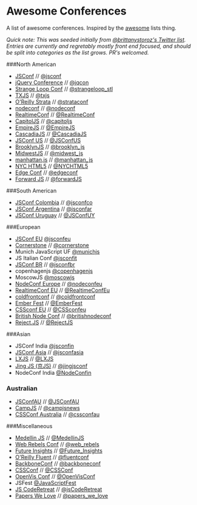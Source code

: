 Awesome Conferences
===================

A list of awesome conferences. Inspired by the [awesome](https://github.com/sindresorhus/awesome) lists thing.

_Quick note: This was seeded initially from [@brittanystoroz's Twitter list](https://twitter.com/brittanystoroz/confs-and-meetups/). Entries are currently and regretably mostly front end focused, and should be split into categories as the list grows. PR's welcomed._

###North American
* [JSConf](http://jsconf.com) // [@jsconf](https://twitter.com/jsconf)
* [jQuery Conference](http://events.jquery.org/2014/chicago/) // [@jqcon](https://twitter.com/jqcon)
* [Strange Loop Conf](https://thestrangeloop.com/) // [@strangeloop_stl](https://twitter.com/strangeloop_stl)
* [TXJS](http://texasjavascript.com) // [@txjs](https://twitter.com/txjs)
* [O'Reilly Strata](http://strataconf.com/) // [@strataconf](https://twitter.com/strataconf)
* [nodeconf](http://nodeconf.com/) // [@nodeconf](https://twitter.com/nodeconf)
* [RealtimeConf](http://realtimeconf.com/) // [@RealtimeConf](https://twitter.com/RealtimeConf)
* [CapitolJS](http://www.capitoljs.com/) // [@capitoljs](https://twitter.com/capitoljs)
* [EmpireJS](http://empirejs.org) // [@EmpireJS](https://twitter.com/EmpireJS)
* [CascadiaJS](http://cascadiajs.com) // [@CascadiaJS](https://twitter.com/CascadiaJS)
* [JSConf US](http://jsconf.us) // [@JSConfUS](https://twitter.com/JSConfUS)
* [BrooklynJS](http://brooklynjs.com/) // [@brooklyn_js](https://twitter.com/brooklyn_js)
* [MidwestJS](http://midwestjs.com/) // [@midwest_js](https://twitter.com/midwest_js)
* [manhattan.js](http://manhattanjs.com/) // [@manhattan_js](https://twitter.com/manhattan_js)
* [NYC HTML5](http://www.nychtml5.com/) // [@NYCHTML5](https://twitter.com/NYCHTML5)
* [Edge Conf](https://edgeconf.com) // [@edgeconf](https://twitter.com/edgeconf)
* [Forward JS](http://forwardjs.com/) // [@forwardJS](https://twitter.com/forwardJS/)

###South American
* [JSConf Colombia](http://jsconf.co/) // [@jsconfco](https://twitter.com/jsconfco)
* [JSConf Argentina](http://www.jsconfar.com/) // [@jsconfar](https://twitter.com/jsconfar)
* [JSConf Uruguay](http://jsconf.uy/) // [@JSConfUY](https://twitter.com/JSConfUY)

###European
* [JSConf EU](http://jsconf.eu) [@jsconfeu](https://twitter.com/jsconfeu)
* [Cornerstone](http://www.cornerstone.se/) // [@cornerstone](https://twitter.com/CornerstoneSwe)
* Munich JavaScript UF [@munichjs](https://twitter.com/munichjs)
* JS Italian Conf [@jsconfit](https://twitter.com/jsconfit)
* [JSConf BR](jsconfbr.org) // [@jsconfbr](https://twitter.com/jsconfbr)
* copenhagenjs [@copenhagenjs](https://twitter.com/copenhagenjs)
* MoscowJS [@moscowjs](https://twitter.com/moscowjs)
* [NodeConf Europe](http://nodeconfeu.com/) // [@nodeconfeu](https://twitter.com/nodeconfeu)
* [RealtimeConf EU](http://realtimeconf.eu/) // [@RealtimeConfEu](https://twitter.com/RealtimeConfEu)
* [coldfrontconf](http://coldfrontconf.com/) // [@coldfrontconf](https://twitter.com/coldfrontconf)
* [Ember Fest](https://emberfest.eu/) // [@EmberFest](https://twitter.com/EmberFest)
* [CSSconf EU](http://cssconf.eu) // [@CSSconfeu](https://twitter.com/CSSconfeu)
* [British Node Conf](http://greatbritishnodeconf.co.uk/) // [@britishnodeconf](https://twitter.com/britishnodeconf)
* [Reject.JS](http://rejectjs.org/) // [@RejectJS](https://twitter.com/RejectJS)

###Asian
* JSConf India [@jsconfin](https://twitter.com/jsconfin)
* [JSConf Asia](http://jsconf.asia) // [@jsconfasia](https://twitter.com/jsconfasia)
* [LXJS](http://lxjs.org) // [@LXJS](https://twitter.com/lxjs)
* [Jing JS (京JS)](http://jsconf.cn) // [@jingjsconf](https://twitter.com/jingjsconf)
* NodeConf India [@NodeConfin](https://twitter.com/NodeConfIn)

### Australian
* [JSConfAU](http://au.jsconf.com/) // [@JSConfAU](https://twitter.com/JSConfAU)
* [CampJS](http://campjs.com/) // [@campjsnews](https://twitter.com/campjsnews)
* [CSSConf Australia](http://cssconf.com.au) // [@cssconfau](https://twitter.com/cssconfau)

###Miscellaneous
* [Medellin JS](http://medellinjs.org/) // [@MedellinJS](https://twitter.com/MedellinJS)
* [Web Rebels Conf](https://www.webrebels.org/) // [@web_rebels](https://twitter.com/web_rebels)
* [Future Insights](http://www.futureinsights.com/) // [@Future_Insights](https://twitter.com/Future_Insights)
* [O'Reilly Fluent](http://fluentconf.com) // [@fluentconf](https://twitter.com/fluentconf)
* [BackboneConf](http://backboneconf.com/) // [@backboneconf](https://twitter.com/backboneconf)
* [CSSConf](http://cssconf.com) // [@CSSConf](https://twitter.com/CSSConf)
* [OpenVis Conf](http://openvisconf.com/) // [@OpenVisConf](https://twitter.com/OpenVisConf)
* JSFest [@JavaScriptFest](https://twitter.com/JavaScriptFest)
* [JS CodeRetreat](http://jscoderetreat.com/) // [@jsCodeRetreat](https://twitter.com/jsCodeRetreat)
* [Papers We Love](https://github.com/papers-we-love/papers-we-love) // [@papers_we_love](https://twitter.com/papers_we_love)
